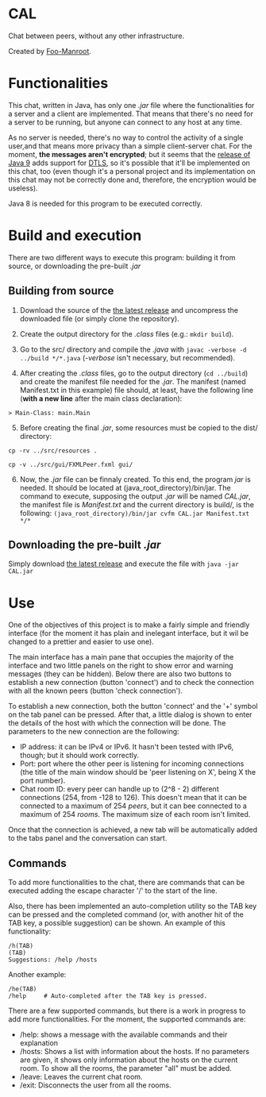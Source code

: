 # CAL
  Chat between peers, without any other infrastructure.
  
  Created by [Foo-Manroot](https://github.com/Foo-Manroot).

# Functionalities
  This chat, written in Java, has only one _.jar_ file where the functionalities for a server and a client are implemented. That means that there's no need for a server to be running, but anyone can connect to any host at any time.
  
  As no server is needed, there's no way to control the activity of a single user,and that means more privacy than a simple client-server chat. For the moment, **the messages aren't encrypted**; but it seems that the [release of Java 9](http://openjdk.java.net/jeps/219) adds  support for [DTLS](https://en.wikipedia.org/wiki/Datagram_Transport_Layer_Security), so it's possible that it'll be implemented on this chat, too (even though it's a personal project and its implementation on this chat may not be correctly done and, therefore, the encryption would be useless).
  
  Java 8 is needed for this program to be executed correctly.
  
# Build and execution
  There are two different ways to execute this program: building it from source, or downloading the pre-built _.jar_
  
## Building from source
  1. Download the source of the [the latest release](https://github.com/Foo-Manroot/CAL/releases) and uncompress the downloaded file (or simply clone the repository).
  
  2. Create the output directory for  the _.class_ files (e.g.: `mkdir build`).
  
  3. Go to the src/ directory and compile the _.java_ with `javac -verbose -d ../build */*.java` (_-verbose_ isn't necessary, but recommended).
  
  4. After creating the _.class_ files, go  to the output directory (`cd ../build`) and create the manifest file needed for the _.jar_. The manifest (named Manifest.txt in this example) file should, at least, have the following line (**with a new line** after the main class declaration):
  
    > Main-Class: main.Main
  
  5. Before creating the final _.jar_, some resources must be copied to the dist/ directory: 
  
    cp -rv ../src/resources .
    
    cp -v ../src/gui/FXMLPeer.fxml gui/

  6. Now, the _.jar_ file can be finnaly created. To this end, the program _jar_ is needed. It should be located at (java_root_directory)/bin/jar. The command to execute, supposing the output _.jar_ will be named _CAL.jar_, the manifest file is _Manifest.txt_ and the current directory is build/, is the following: `(java_root_directory)/bin/jar cvfm CAL.jar Manifest.txt */*`
   
## Downloading the pre-built _.jar_

  Simply download [the latest release](https://github.com/Foo-Manroot/CAL/releases) and execute the file with `java -jar CAL.jar`

# Use
  One of the objectives of this project is to make a fairly simple and friendly interface (for the moment it has plain and inelegant interface, but it wil be changed to a prettier and easier to use one).
  
  The main interface has a main pane that occupies the majority of the interface and two little panels on the right to show error and warning messages (they can be hidden). Below there are also two buttons to establish a new connection (button 'connect') and to check the connection with all the known peers (button 'check connection').
  
  To establish a new connection, both the button 'connect' and the '+' symbol on the tab panel can be pressed. After that, a little dialog is shown to enter the details of the host with which the connection will be done. The parameters to the new connection are the following:
   * IP address: it can be IPv4 or IPv6. It hasn't been tested with IPv6, though; but it should work correctly.
   * Port: port where the other peer is listening for incoming connections (the title of the main window should be 'peer listening on X', being X the port number).
   * Chat room ID: every peer can handle up to (2^8 - 2) different connections (254, from -128 to 126). This doesn't mean that it can be connected to a maximum of 254 _peers_, but it can bee connected to a maximum of 254 _rooms_. The maximum size of each room isn't limited.
    
  Once that the connection is achieved, a new tab will be automatically added to the tabs panel and the conversation can start.
  
## Commands
  
  To add more functionalities to the chat, there are commands that can be executed adding the escape character '/' to the start of the line.
  
  Also, there has been implemented an auto-completion utility so the TAB key can be pressed and the completed command (or, with another hit of the TAB key, a possible suggestion) can be shown. An example of this functionality:
  
    /h(TAB)
    (TAB)
    Suggestions: /help /hosts
    
  Another example:
  
    /he(TAB)
    /help     # Auto-completed after the TAB key is pressed.
    
  There are a few supported commands, but there is a work in progress to add more functionalities. For the moment, the supported commands are:
  * /help: shows a message with the available commands and their explanation
  * /hosts: Shows a list with information about the hosts. If no parameters are given, it shows only information about the   hosts on the current room. To show all the rooms, the parameter "all" must be added.
  * /leave: Leaves the current chat room.
  * /exit: Disconnects the user from all the rooms.
